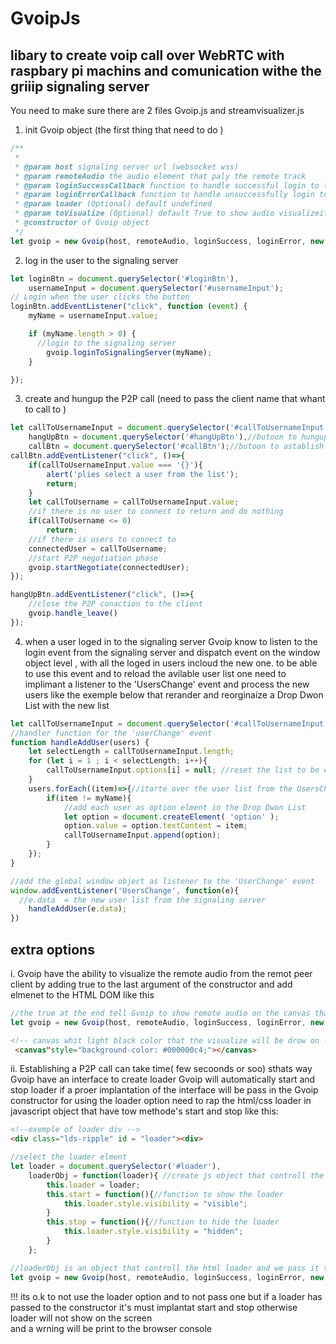 # GvoipJs
## libary to create voip call over WebRTC with raspbary pi machins and comunication withe the griiip signaling server 
You need to make sure there are 2 files Gvoip.js and streamvisualizer.js

1. init Gvoip object (the first thing that need to do )
```javascript
/**
 *
 * @param host signaling server url (websocket wss)
 * @param remoteAudio the audio element that paly the remote track
 * @param loginSuccessCallback function to handle successful login to the signaling server
 * @param loginErrorCallback function to handle unsuccessfully login to the signaling server
 * @param loader (Optional) default undefined 
 * @param toVisualize (Optional) default True to show audio visualizeition
 * @constructor of Gvoip object
 */
let gvoip = new Gvoip(host, remoteAudio, loginSuccess, loginError, new loaderObj(loader),true);
```
2. log in the user to the signaling server 
```javascript
let loginBtn = document.querySelector('#loginBtn'),
    usernameInput = document.querySelector('#usernameInput');
// Login when the user clicks the button
loginBtn.addEventListener("click", function (event) {
    myName = usernameInput.value;

    if (myName.length > 0) {
      //login to the signaling server
        gvoip.loginToSignalingServer(myName);
    }

});    
```

3. create and hungup the P2P call (need to pass the client name that whant to call to )

```javascript
let callToUsernameInput = document.querySelector('#callToUsernameInput'),//drope dwone list with a list of the loged in users
    hangUpBtn = document.querySelector('#hangUpBtn'),//butoon to hungup the call
    callBtn = document.querySelector('#callBtn');//butoon to astablish the call
callBtn.addEventListener("click", ()=>{
    if(callToUsernameInput.value === '{}'){
        alert('plies select a user from the list');
        return;
    }
    let callToUsername = callToUsernameInput.value;
    //if there is no user to connect to return and do nothing
    if(callToUsername <= 0)
        return;
    //if there is users to connect to
    connectedUser = callToUsername;
    //start P2P negotiation phase
    gvoip.startNegotiate(connectedUser);
});

hangUpBtn.addEventListener("click", ()=>{
    //close the P2P conaction to the client 
    gvoip.handle_leave()
});
```

4. when a user loged in to the signaling server Gvoip know to listen to the login event from the signaling server and dispatch event 
on the window object level , with all the loged in users incloud the new one.
to be able to use this event and to reload the avilable user list one need to implimant a listener to the 'UsersChange' event 
and process the new users like the exemple below that rerander and reorginaize a Drop Dwon List with the new list

```javascript
let callToUsernameInput = document.querySelector('#callToUsernameInput');
//handler function for the 'userChange' event
function handleAddUser(users) {
    let selectLength = callToUsernameInput.length;
    for (let i = 1 ; i < selectLength; i++){
        callToUsernameInput.options[i] = null; //reset the list to be empty
    }
    users.forEach((item)=>{//itarte over the user list from the UsersChange event
        if(item != myName){
            //add each user as option elment in the Drop Dwon List
            let option = document.createElement( 'option' );
            option.value = option.textContent = item;
            callToUsernameInput.append(option);
        }
    });
}

//add the global window object as listener to the 'UserChange' event
window.addEventListener('UsersChange', function(e){
  //e.data  = the new user list from the signaling server
    handleAddUser(e.data);
})
```

## extra options

i. Gvoip have the ability to visualize the remote audio from the remot peer client
by adding true to the last argument of the constructor and add <canvas> elmenet to the HTML DOM 
like this 
```javascript
//the true at the end tell Gvoip to show remote audio on the canvas that in the   DOM
let gvoip = new Gvoip(host, remoteAudio, loginSuccess, loginError, new loaderObj(loader),true);
```
```html
<!-- canvas whit light black color that the visualize will be drow on -->
 <canvas"style="background-color: #000000c4;"></canvas>
```

ii. Establishing a P2P call can take time( few secoonds or soo) sthats way Gvoip have an interface to create loader 
Gvoip will automatically start and stop loader if a proer implantation of the interface will be pass in the Gvoip constructor 
for using the loader option need to rap the html/css loader in javascript object that have tow methode's start and stop like this:
```html
<!--exemple of loader div -->
<div class="lds-ripple" id = "loader"><div>
```
```javascript
//select the loader elment
let loader = document.querySelector('#loader'),
    loaderObj = function(loader){ //create js object that controll the loader html elment and have stop and start functions !!!
        this.loader = loader;
        this.start = function(){//function to show the loader
            this.loader.style.visibility = "visible";
        }
        this.stop = function(){//function to hide the loader
            this.loader.style.visibility = "hidden";
        }
    };
```
```javascript
//loaderObj is an object that controll the html loader and we pass it to the Gviop object
let gvoip = new Gvoip(host, remoteAudio, loginSuccess, loginError, new loaderObj(loader),true);
```
!!! its o.k to not use the loader option and to not pass one
but if a loader has passed to the constructor it's must implantat start and stop otherwise loader will not show on the screen  
and a wrning will be print to the browser console 
